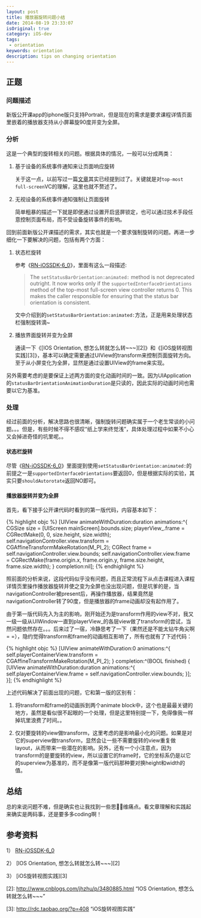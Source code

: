 ```yaml
---
layout: post
title: 播放器旋转问题小结
date: 2014-08-19 23:33:07
isOriginal: true
category: iOS-dev
tags:
 - orientation
keywords: orientation
description: tips on changing orientation
---
```



## 正题

### 问题描述

新版公开课app的iphone版只支持Portrait，但是现在的需求是要求课程详情页面里嵌着的播放器支持从小屏幕旋90度并变为全屏。

### 分析

这是一个典型的旋转相关的问题。根据具体的情况，一般可以分成两类：

1. 基于设备的系统事件通知来让页面响应旋转
	
	关于这一点，以前写过一篇[文章](http://ddrccw.github.io/2012/12/03/upgrade-to-ios6/)其实已经提到过了。关键就是对`top-most full-screen`VC的理解，这里也就不赘述了。

2. 无视设备的系统事件通知强制让页面旋转

	简单粗暴的描述一下就是即便通过设置开启竖屏锁定，也可以通过技术手段任意控制页面布局，而不受设备旋转事件的影响。
	
回到前面新版公开课描述的需求，其实也就是一个要求强制旋转的问题。再进一步细化一下要解决的问题，包括有两个方面：

1. 状态栏旋转

	参考《[RN-iOSSDK-6_0][1]》，里面有这么一段描述:
	
	>The `setStatusBarOrientation:animated:` method is not deprecated outright. It now works only if the `supportedInterfaceOrientations` method of the top-most full-screen view controller returns 0. This makes the caller responsible for ensuring that the status bar orientation is consistent.

	文中介绍到的`setStatusBarOrientation:animated:`方法，正是用来处理状态栏强制旋转滴~

2. 播放界面旋转并变为全屏

	通读一下《[IOS Orientation, 想怎么转就怎么转~~~][2]》和《[iOS旋转视图实践][3]》，基本可以确定需要通过UIView的transform来控制页面旋转方向。至于从小屏变化为全屏，显然是通过设置UIView的frame来实现。

另外需要考虑的是要保证上述两方面的变化动画时间的一致。因为UIApplication的`statusBarOrientationAnimationDuration`是只读的，因此实际的动画时间也需要以它为基准。

### 处理

经过前面的分析，解决思路也很清晰，强制旋转问题确实属于一个老生常谈的小问题。。。但是，有些时候不得不感叹“纸上学来终觉浅”，具体处理过程中如果不小心又会掉进奇怪的坑里呢。。

#### 状态栏旋转

尽管《[RN-iOSSDK-6_0][1]》里面提到使用`setStatusBarOrientation:animated:`的前提之一是`supportedInterfaceOrientations`要返回0，但是根据实际的实验，其实只要`shouldAutorotate`返回NO即可。

#### 播放器旋转并变为全屏

首先，看下接手公开课代码时看到的第一版代码，内容基本如下：

{% highlight objc %}
[UIView animateWithDuration:duration animations:^{
	CGSize size = [UIScreen mainScreen].bounds.size;
    playerView_.frame = CGRectMake(0, 0, size.height, size.width);
    self.navigationController.view.transform = CGAffineTransformMakeRotation(M_PI_2);
    CGRect frame = self.navigationController.view.bounds;
    self.navigationController.view.frame = CGRectMake(frame.origin.x, frame.origin.y, frame.size.height, frame.size.width);
} completion:nil];
{% endhighlight %}

照前面的分析来说，这段代码似乎没有问题，而且正常流程下从点击课程进入课程详情页里操作播放器旋转并使之变为全屏也没出现问题，但是坑爹的是，当navigationController被present后，再操作播放器，结果竟然是navigationController转了90度，但是播放器的frame动画却没有起作用了。

由于第一版代码先入为主的影响，刚开始还为是transform作用的view不对，我又一级一级从UIWindow一直到playerView_的各层view做了transform的尝试，当然问题依然存在。。。后来过了一宿，冷静思考了一下（果然还是不能太钻牛角尖啊= =），隐约觉得transform和frame的动画相互影响了，所有也就有了下述代码：

{% highlight objc %}
[UIView animateWithDuration:0 animations:^{
	self.playerContainerView.transform = CGAffineTransformMakeRotation(M_PI_2);
} completion:^(BOOL finished) {
	[UIView animateWithDuration:duration animations:^{
		self.playerContainerView.frame = self.navigationController.view.bounds;
	}];
}];
{% endhighlight %}

上述代码解决了前面出现的问题，它和第一版的区别有：

1. 将transform和frame的动画拆到两个animate block中，这个也是最最关键的地方，虽然是看似很不起眼的一个处理，但是这里特别提一下，免得像我一样掉坑里浪费了时间。。

2. 仅对要旋转的view做transform，这里考虑的是影响最小化的问题。如果是对它的superview做transform，显然会让一些不需要旋转的view重复做layout，从而带来一些潜在的影响。另外，还有一个小注意点，因为transform的是要旋转的view，所以设置它的frame时，它的坐标系仍是以它的superview为基准的，而不是像第一版代码那种要对换height和width的值。

## 总结
	
总的来说问题不难，但是确实也让我找到一些思维痛点。看文章理解和实践起来确实是两码事，还是要多多coding啊！

## 参考资料

1） [RN-iOSSDK-6_0][1] 

2） [IOS Orientation, 想怎么转就怎么转~~~][2]

3） [iOS旋转视图实践][3]


[1]: https://developer.apple.com/LIBRARY/ios/releasenotes/General/RN-iOSSDK-6_0/index.html    "RN-iOSSDK-6_0"

[2]: http://www.cnblogs.com/jhzhu/p/3480885.html “IOS Orientation, 想怎么转就怎么转~~~”

[3]: http://rdc.taobao.org/?p=408 “iOS旋转视图实践”
